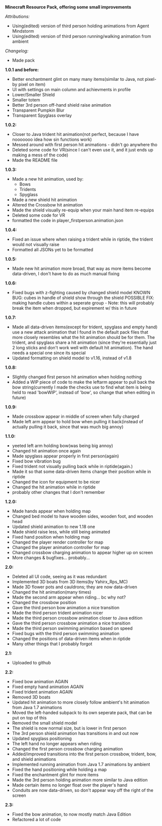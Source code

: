 **Minecraft Resource Pack, offering some small improvements**

*Attributions:*
 - Using(edited) version of third person holding animations from Agent Mindstorm
 - Using(edited) version of third person running/walking animation from ambient

*Changelog:*
 - Made pack

**1.0.1 and before:**
 - Better enchantment glint on many many items(similar to Java, not pixel-by pixel on item)
 - UI with settings on main column and achievments in profile
 - Lower/Smaller Shield
 - Smaller totem
 - Better 3rd person off-hand shield raise animation
 - Transparent Pumpkin Blur
 - Transparent Spyglass overlay

**1.0.2:**
 - Closer to Java trident hit animation(not perfect, because I have nooooooo idea how sin functions work)
 - Messed around with first person hit animations - didn't go anywhere tho
 - Deleted some code for VR(since I can't even use it, and it just ends up making a mess of the code)
 - Made the README file

**1.0.3:**
 - Made a new hit animation, used by:
    - Bows
    - Tridents
    - Spyglass
 - Made a new shield hit animation
 - Altered the Crossbow hit animation
 - Made the shield visually re-equip when your main hand item re-equips
 - Deleted some code for VR
 - formatted the code in player_firstperson.animation.json

**1.0.4:**
 - Fixed an issue where when raising a trident while in riptide, the trident would not visually raise
 - Formatted all JSONs yet to be formatted

**1.0.5:**
 - Made new hit animation more broad, that way as more items become data-driven, I don't have to do as much manual fixing

**1.0.6:**
 - Fixed bugs with z-fighting caused by changed shield model
 KNOWN BUG: cubes in handle of shield show through the shield
 POSSIBLE FIX: making handle cubes within a seperate group - Note: this will probably break the item when dropped, but expirement w/ this in future

**1.0.7:**
 - Made all data-driven items(except for trident, spyglass and empty hand) use a new attack animation that I found in the default pack files that more closely resembles what the hit animation should be for them. The trident, and spyglass share a hit animation (since they're essentially just 2 long sticks and don't work well with default hit animation). The hand needs a special one since its special
 - Updated formatting on shield model to v1.16, instead of v1.8

**1.0.8:**
 - Slightly changed first person hit animation when holding nothing
 - Added a WIP piece of code to make the leftarm appear to pull back the bow string(currently I made the checks use to find what item is being held to read 'bowWIP', instead of 'bow', so change that when editing in future)

**1.0.9:**
 - Made crossbow appear in middle of screen when fully charged
 - Made left arm appear to hold bow when pulling it back(instead of actually pulling it back, since that was much big annoy)

**1.1.0:**
 - yeeted left arm holding bow(was being big annoy)
 - Changed hit animation once again
 - Made spyglass appear properly in first person(again)
 - Fixed bow vibration bug
 - Fixed trident not visually pulling back while in riptide(again.)
 - Made it so that some data-driven items change their position while in riptide
 - Changed the icon for equipment to be nicer
 - Changed the hit animation while in riptide
 - probably other changes that I don't remember

**1.2.0:**
 - Made hands appear when holding map
 - Changed bed model to have wooden sides, wooden foot, and wooden head
 - Updated shield animation to new 1.18 one
 - Made shield raise less, while still being animated
 - Fixed hand position when holding map
 - Changed the player render controller for map
 - Changed the player animation controller for map
 - Changed crossbow charging animation to appear higher up on screen
 - More changes & bugfixes... probably...

**2.0:**
 - Deleted all UI code, seeing as it was redundant
 - Implemented 3D boats from 3D items(by Yahirx_Rps_MC)
 - Made 3D flower pots and cauldrons; they are now data-driven
 - Changed the hit animation(many times)
 - Made the second arm appear when riding... bc why not?
 - Changed the crossbow position
 - Gave the third person bow animation a nice transition
 - Made the third person trident animation nicer
 - Made the third person crossbow animation closer to Java edition
 - Gave the third person crossbow animation a nice transition
 - Made the third person swimming animation based on speed
 - Fixed bugs with the third person swimming animation
 - Changed the positions of data-driven items when in riptide
 - Many other things that I probably forgot

**2.1:**
 - Uploaded to github

**2.2:**
 - Fixed bow animation AGAIN
 - Fixed empty hand animation AGAIN
 - Fixed trident animation AGAIN
 - Removed 3D boats
 - Updated hit animation to more closely follow ambient's hit animation from Java 1.7 animations
 - Moved the left-handed subpack to its own seperate pack, that can be put on top of this
 - Removed the small shield model
 - The shield is now normal size, but is lower in first person
 - The 3rd person shield animation has transitions in and out now
 - Updated spyglass positioning
 - The left hand no longer appears when riding
 - Changed the first person crossbow charging animation
 - Added/improved transitions into the first person crossbow, trident, bow, and shield animations
 - Implemented running animation from Java 1.7 animations by ambient
 - Fixed the hand positioning while holding a map
 - Fixed the enchantment glint for more items
 - Made the 3rd person holding animation more similar to Java edition
 - Made certain items no longer float over the player's hand
 - Conduits are now data-driven, so don't appear way off the right of the screen

 **2.3:**
 - Fixed the bow animation, to now mostly match Java Edition
 - Refactored a lot of code
